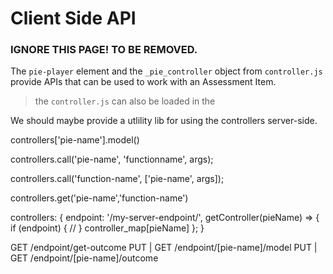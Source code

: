 # Client Side API

### IGNORE THIS PAGE! TO BE REMOVED.

The `pie-player` element and the `_pie_controller` object from `controller.js` provide APIs that can be used to work with an Assessment Item.

> the `controller.js` can also be loaded in the 



We should maybe provide a utlility lib for using the controllers server-side.



controllers['pie-name'].model()

controllers.call('pie-name', 'functionname', args);


controllers.call('function-name', ['pie-name', args]);

controllers.get('pie-name','function-name')


controllers: {
    endpoint: '/my-server-endpoint/',
    getController(pieName) => {
        if (endpoint) {
            // 
        }
        controller_map[pieName]
        };
}


GET /endpoint/get-outcome
PUT | GET /endpoint/[pie-name]/model
PUT | GET /endpoint/[pie-name]/outcome